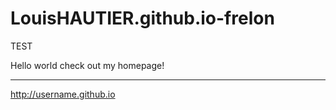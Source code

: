 # LouisHAUTIER.github.io-frelon

TEST

Hello world check out my homepage!


----------------------------
http://username.github.io
